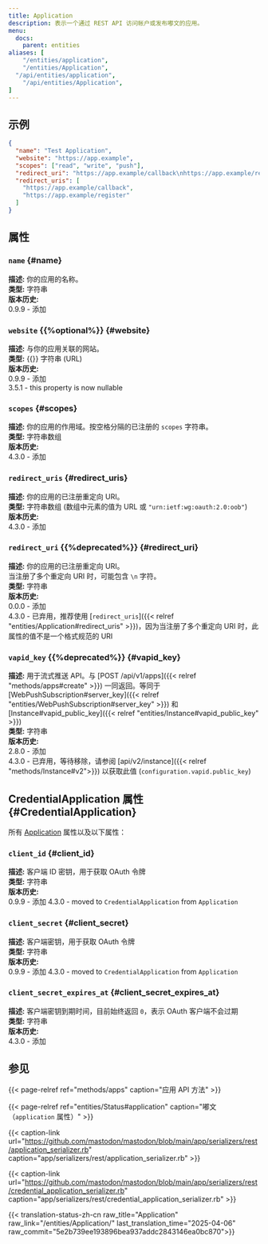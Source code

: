 ```yaml
---
title: Application
description: 表示一个通过 REST API 访问帐户或发布嘟文的应用。
menu:
  docs:
    parent: entities
aliases: [
	"/entities/application",
	"/entities/Application",
  "/api/entities/application",
	"/api/entities/Application",
]
---
```


## 示例

```json
{
  "name": "Test Application",
  "website": "https://app.example",
  "scopes": ["read", "write", "push"],
  "redirect_uri": "https://app.example/callback\nhttps://app.example/register",
  "redirect_uris": [
    "https://app.example/callback",
    "https://app.example/register"
  ]
}
```

## 属性

### `name` {#name}

**描述:** 你的应用的名称。\
**类型:** 字符串\
**版本历史:**\
0.9.9 - 添加

### `website` {{%optional%}} {#website}

**描述:** 与你的应用关联的网站。\
**类型:** {{<nullable>}} 字符串 (URL)\
**版本历史:**\
0.9.9 - 添加\
3.5.1 - this property is now nullable

### `scopes` {#scopes}

**描述:** 你的应用的作用域。按空格分隔的已注册的 `scopes` 字符串。\
**类型:** 字符串数组\
**版本历史:**\
4.3.0 - 添加

### `redirect_uris` {#redirect_uris}

**描述:** 你的应用的已注册重定向 URI。\
**类型:** 字符串数组 (数组中元素的值为 URL 或 `"urn:ietf:wg:oauth:2.0:oob"`)\
**版本历史:**\
4.3.0 - 添加

### `redirect_uri` {{%deprecated%}} {#redirect_uri}

**描述:** 你的应用的已注册重定向 URI。\
当注册了多个重定向 URI 时，可能包含 `\n` 字符。\
**类型:** 字符串\
**版本历史:**\
0.0.0 - 添加\
4.3.0 - 已弃用，推荐使用 [`redirect_uris`]({{< relref "entities/Application#redirect_uris" >}})，因为当注册了多个重定向 URI 时，此属性的值不是一个格式规范的 URI

### `vapid_key` {{%deprecated%}} {#vapid_key}

**描述:** 用于流式推送 API。与 [POST /api/v1/apps]({{< relref "methods/apps#create" >}}) 一同返回。等同于 [WebPushSubscription#server_key]({{< relref "entities/WebPushSubscription#server_key" >}}) 和 [Instance#vapid_public_key]({{< relref "entities/Instance#vapid_public_key" >}})\
**类型:** 字符串\
**版本历史:**\
2.8.0 - 添加\
4.3.0 - 已弃用，等待移除，请参阅 [api/v2/instance]({{< relref "methods/Instance#v2">}}) 以获取此值 (`configuration.vapid.public_key`)

## CredentialApplication 属性 {#CredentialApplication}

所有 [Application](#attributes) 属性以及以下属性：

### `client_id` {#client_id}

**描述:** 客户端 ID 密钥，用于获取 OAuth 令牌\
**类型:** 字符串\
**版本历史:**\
0.9.9 - 添加
4.3.0 - moved to `CredentialApplication` from `Application`

### `client_secret` {#client_secret}

**描述:** 客户端密钥，用于获取 OAuth 令牌\
**类型:** 字符串\
**版本历史:**\
0.9.9 - 添加
4.3.0 - moved to `CredentialApplication` from `Application`

### `client_secret_expires_at` {#client_secret_expires_at}

**描述:** 客户端密钥到期时间，目前始终返回 `0`，表示 OAuth 客户端不会过期\
**类型:** 字符串\
**版本历史:**\
4.3.0 - 添加

## 参见

{{< page-relref ref="methods/apps" caption="应用 API 方法" >}}

{{< page-relref ref="entities/Status#application" caption="嘟文（`application` 属性）" >}}

{{< caption-link url="https://github.com/mastodon/mastodon/blob/main/app/serializers/rest/application_serializer.rb" caption="app/serializers/rest/application_serializer.rb" >}}

{{< caption-link url="https://github.com/mastodon/mastodon/blob/main/app/serializers/rest/credential_application_serializer.rb" caption="app/serializers/rest/credential_application_serializer.rb" >}}

{{< translation-status-zh-cn raw_title="Application" raw_link="/entities/Application/" last_translation_time="2025-04-06" raw_commit="5e2b739ee193896bea937addc2843146ea0bc870">}}
